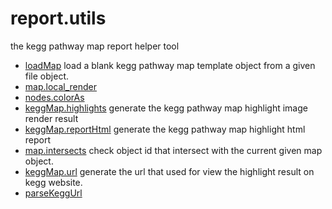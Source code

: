 # report.utils

the kegg pathway map report helper tool

+ [loadMap](report.utils/loadMap.1) load a blank kegg pathway map template object from a given file object.
+ [map.local_render](report.utils/map.local_render.1) 
+ [nodes.colorAs](report.utils/nodes.colorAs.1) 
+ [keggMap.highlights](report.utils/keggMap.highlights.1) generate the kegg pathway map highlight image render result
+ [keggMap.reportHtml](report.utils/keggMap.reportHtml.1) generate the kegg pathway map highlight html report
+ [map.intersects](report.utils/map.intersects.1) check object id that intersect with the current given map object.
+ [keggMap.url](report.utils/keggMap.url.1) generate the url that used for view the highlight result on kegg website.
+ [parseKeggUrl](report.utils/parseKeggUrl.1) 
